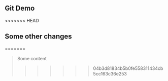 ## Git Demo

<<<<<<< HEAD
## Some other changes
=======
> Some content
>>>>>>> 04b3d81834b5b0fe558311434cb5cc163c36e253
